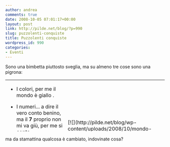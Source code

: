 ```yaml
---
author: andrea
comments: true
date: 2008-10-05 07:01:17+00:00
layout: post
link: http://pilde.net/blog/?p=990
slug: puzzolenti-conquiste
title: Puzzolenti conquiste
wordpress_id: 990
categories:
- Eventi
---
```


Sono una bimbetta piuttosto sveglia, ma su almeno tre cose sono una pigrona:
<table width="450" style="height: 163px;" border="0" >
<tbody >
<tr >

<td >



	
  * I colori, per me il mondo è giallo .

	
  * I numeri... a dire il vero conto benino, ma il **7** proprio non mi va giù, per me si conta 1,2,3,4,5,6,8,9,10 ... e infine

	
  * ho una certa difficolta ad usare il vasino, sapete i pannolini sono comodi...



</td>

<td >[![](http://pilde.net/blog/wp-content/uploads/2008/10/mondo-150x150.jpg)](http://pilde.net/blog/wp-content/uploads/2008/10/mondo.jpg)
</td>
</tr>
</tbody></table>
ma da stamattina qualcosa è cambiato, indovinate cosa?
